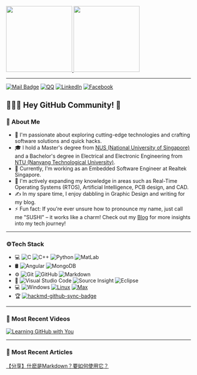 <a href="https://github.com/S10143806H">
  <img height="180em" src="https://github-readme-stats.vercel.app/api?username=S10143806H&theme=vue-dark&show_icons=true" />
  <img height="180em" src="https://github-readme-stats.vercel.app/api/top-langs/?username=S10143806H&theme=vue-dark&layout=compact" />
</a>

-------------

[![Mail Badge](https://img.shields.io/badge/-t.zhuqi@gmail.com-c14438?style=flat&logo=Gmail&logoColor=white&link=mailto:t.zhuqi@gmail.com)](mailto:t.zhuqi@gmail.com)
[![QQ](https://img.shields.io/badge/QQ-644165318-red.svg "QQ")](https://jq.qq.com/?_wv=1027&k=58Ypj9z "QQ")
[![LinkedIn](https://img.shields.io/badge/LinkedIn-Zhu%20Qi-blue?style=flat-square&logo=linkedin)](https://www.linkedin.com/in/zhu-qi-1014/ "LinkedIn")
[![Facebook](https://img.shields.io/badge/Facebook-Zhu%20Qi-blue?style=flat-square&logo=Facebook)](https://www.facebook.com/profile.php?id=100005561439667 "Facebook")

## 👨🏻‍💻 Hey GitHub Community! 👋

### 🧍 About Me
- 🔭 I'm passionate about exploring cutting-edge technologies and crafting software solutions and quick hacks.
- 🎓 I hold a Master's degree from [NUS (National University of Singapore)](https://www.nus.edu.sg/) and a Bachelor's degree in Electrical and Electronic Engineering from [NTU (Nanyang Technological University)](https://www.ntu.edu.sg/).
- 💼 Currently, I'm working as an Embedded Software Engineer at Realtek Singapore.
- 🌱 I'm actively expanding my knowledge in areas such as Real-Time Operating Systems (RTOS), Artificial Intelligence, PCB design, and CAD.
- ✍️ In my spare time, I enjoy dabbling in Graphic Design and writing for my blog.
- ⚡ Fun fact: If you're ever unsure how to pronounce my name, just call me "SUSHI" – it works like a charm!
Check out my [Blog](s10143806h.github.io) for more insights into my tech journey!
-------------

### ⚙️Tech Stack
- 💻
  ![C](https://img.shields.io/badge/-C-333333?style=flat&logo=Java&logoColor=007396)
  ![C++](https://img.shields.io/badge/-C++-333333?style=flat&logo=C%2B%2B&logoColor=00599C)
  ![Python](https://img.shields.io/badge/-Python-333333?style=flat&logo=python)
  ![MatLab](https://img.shields.io/badge/-Matlab-333333?style=flat&logo=R&logoColor=276DC3)
- 🛢
  ![Angular](https://img.shields.io/badge/-Angular-333333?style=flat&logo=mysql)
  ![MongoDB](https://img.shields.io/badge/-MongoDB-333333?style=flat&logo=mongodb)
- ⚙️ 
  ![Git](https://img.shields.io/badge/-Git-333333?style=flat&logo=git)
  ![GitHub](https://img.shields.io/badge/-GitHub-333333?style=flat&logo=github)
  ![Markdown](https://img.shields.io/badge/-Markdown-333333?style=flat&logo=markdown)
- 🔧 
  ![Visual Studio Code](https://img.shields.io/badge/-Visual%20Studio%20Code-333333?style=flat&logo=visual-studio-code&logoColor=007ACC)
  ![Source Insight](https://img.shields.io/badge/-SoureInsight-333333?style=flat&logo=rstudio)
  ![Eclipse](https://img.shields.io/badge/-Eclipse-333333?style=flat&logo=eclipse-ide&logoColor=2C2255)
- 💻
  ![Windows](https://img.shields.io/badge/-Windows-333333?style=flat&logo=eclipse-ide&logoColor=2C2255)
  [![Linux](https://img.shields.io/badge/OS-Arch%20Linux-33aadd?style=flat-square&logo=arch-linux&logoColor=ffffff)](https://www.archlinux.org/)
  [![Max](https://img.shields.io/badge/macOS-Hackintosh-292e33?style=flat-square&logo=apple&logoColor=ffffff)](https://www.tonymacx86.com/)
- 🏆
  [![hackmd-github-sync-badge](https://hackmd.io/v1jFG5KhTnKX5gGKjtf8lg/badge)](https://hackmd.io/v1jFG5KhTnKX5gGKjtf8lg)
-------------
  
### 🎥 Most Recent Videos
[![Learning GitHub with You](https://img.youtube.com/vi/lYRfkmf60A8/0.jpg)](https://youtu.be/lYRfkmf60A8 "Learning GitHub with You")

-------------

### 📝 Most Recent Articles
[【分享】什麽是Markdown？要如何使用它？](https://forum.amebaiot.com/t/markdown-1/514 "【分享】什麽是Markdown？要如何使用它？")

